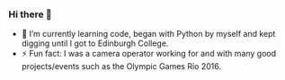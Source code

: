### Hi there 🤘
- 🌱 I’m currently learning code, began with Python by myself and kept digging until I got to Edinburgh College.
- ⚡ Fun fact: I was a camera operator working for and with many good projects/events such as the Olympic Games Rio 2016.
